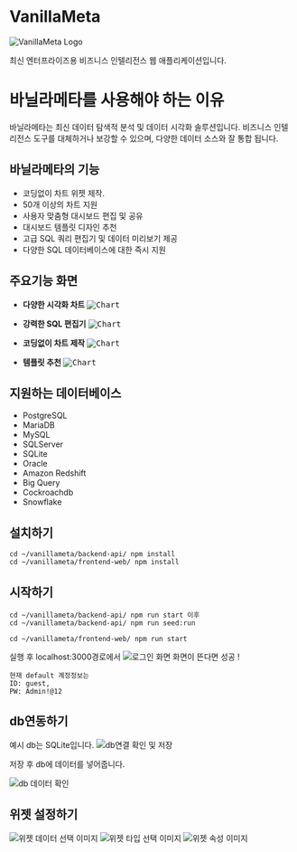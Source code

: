 # VanillaMeta

<img title="VanillaMeta Logo" src="design/vanillameta-logo.png"/><br/>

최신 엔터프라이즈용 비즈니스 인텔리전스 웹 애플리케이션입니다.

# 바닐라메타를 사용해야 하는 이유

바닐라메타는 최신 데이터 탐색적 분석 및 데이터 시각화 솔루션입니다. 비즈니스 인텔리전스 도구를 대체하거나 보강할 수 있으며, 다양한 데이터 소스와 잘 통합 됩니다.

## 바닐라메타의 기능

- 코딩없이 차트 위젯 제작.
- 50개 이상의 차트 지원
- 사용자 맞춤형 대시보드 편집 및 공유
- 대시보드 템플릿 디자인 추천
- 고급 SQL 쿼리 편집기 및 데이터 미리보기 제공
- 다양한 SQL 데이터베이스에 대한 즉시 지원

## 주요기능 화면

- **다양한 시각화 차트**
<kbd><img title="Chart" src="design/feature-01.png"/></kbd><br/>

- **강력한 SQL 편집기**
<kbd><img title="Chart" src="design/feature-02.png"/></kbd><br/>

- **코딩없이 차트 제작**
<kbd><img title="Chart" src="design/feature-03.png"/></kbd><br/>

- **템플릿 추천**
<kbd><img title="Chart" src="design/feature-04.png"/></kbd><br/>

## 지원하는 데이터베이스

- PostgreSQL
- MariaDB
- MySQL
- SQLServer
- SQLite
- Oracle
- Amazon Redshift
- Big Query
- Cockroachdb
- Snowflake

## 설치하기


```
cd ~/vanillameta/backend-api/ npm install
cd ~/vanillameta/frontend-web/ npm install
```

## 시작하기
```
cd ~/vanillameta/backend-api/ npm run start 이후
cd ~/vanillameta/backend-api/ npm run seed:run

cd ~/vanillameta/frontend-web/ npm run start
```
실행 후 localhost:3000경로에서
![로그인 화면](https://user-images.githubusercontent.com/83908329/219256208-2c8fab3e-751d-4612-bda0-158dd4309032.png)
화면이 뜬다면 성공 !

```
현재 default 계정정보는
ID: guest,
PW: Admin!@12
```


## db연동하기

예시 db는 SQLite입니다.
![db연결 확인 및 저장](https://user-images.githubusercontent.com/83908329/219256841-661595c4-881d-4b2a-8480-2b4748f56af8.png)

저장 후 db에 데이터를 넣어줍니다.

![db 데이터 확인](https://user-images.githubusercontent.com/83908329/219256944-78757766-0c2c-4a0c-833c-e1a9badef723.png)

## 위젯 설정하기

![위젯 데이터 선택 이미지](https://user-images.githubusercontent.com/83908329/219269045-b32141dd-8c6e-4ab4-9ea2-6abfcab69653.png)
![위젯 타입 선택 이미지](https://user-images.githubusercontent.com/83908329/219269059-f1d8d4e3-2d6e-4620-9beb-464d49edbe3d.png)
![위젯 속성 이미지](https://user-images.githubusercontent.com/83908329/219269051-56951fbd-1a71-400e-9458-ef1a3c7df246.png)






